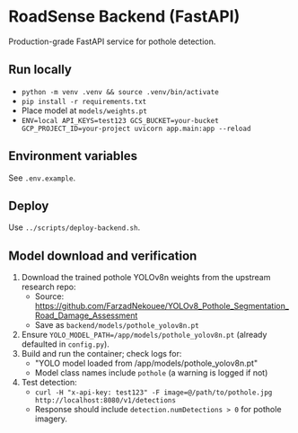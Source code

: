 # RoadSense Backend (FastAPI)

Production-grade FastAPI service for pothole detection.

## Run locally
- `python -m venv .venv && source .venv/bin/activate`
- `pip install -r requirements.txt`
- Place model at `models/weights.pt`
- `ENV=local API_KEYS=test123 GCS_BUCKET=your-bucket GCP_PROJECT_ID=your-project uvicorn app.main:app --reload`

## Environment variables
See `.env.example`.

## Deploy
Use `../scripts/deploy-backend.sh`.

## Model download and verification
1) Download the trained pothole YOLOv8n weights from the upstream research repo:
   - Source: https://github.com/FarzadNekouee/YOLOv8_Pothole_Segmentation_Road_Damage_Assessment
   - Save as `backend/models/pothole_yolov8n.pt`
2) Ensure `YOLO_MODEL_PATH=/app/models/pothole_yolov8n.pt` (already defaulted in `config.py`).
3) Build and run the container; check logs for:
   - "YOLO model loaded from /app/models/pothole_yolov8n.pt"
   - Model class names include `pothole` (a warning is logged if not)
4) Test detection:
   - `curl -H "x-api-key: test123" -F image=@/path/to/pothole.jpg http://localhost:8080/v1/detections`
   - Response should include `detection.numDetections > 0` for pothole imagery.
